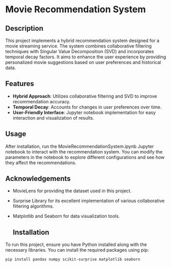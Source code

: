 # Movie Recommendation System

## Description
This project implements a hybrid recommendation system designed for a movie streaming service. The system combines collaborative filtering techniques with Singular Value Decomposition (SVD) and incorporates temporal decay factors. It aims to enhance the user experience by providing personalized movie suggestions based on user preferences and historical data.

## Features
- **Hybrid Approach**: Utilizes collaborative filtering and SVD to improve recommendation accuracy.
- **Temporal Decay**: Accounts for changes in user preferences over time.
- **User-Friendly Interface**: Jupyter notebook implementation for easy interaction and visualization of results.

## Usage
After installation, run the MovieRecommendationSystem.ipynb Jupyter notebook to interact with the recommendation system. You can modify the parameters in the notebook to explore different configurations and see how they affect the recommendations.

## Acknowledgements
- MovieLens for providing the dataset used in this project.
- Surprise Library for its excellent implementation of various collaborative filtering algorithms.
- Matplotlib and Seaborn for data visualization tools.

  ## Installation
To run this project, ensure you have Python installed along with the necessary libraries. You can install the required packages using pip:

```bash
pip install pandas numpy scikit-surprise matplotlib seaborn


